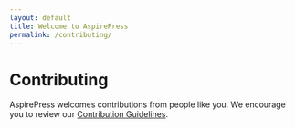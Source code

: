 ```yaml
---
layout: default
title: Welcome to AspirePress
permalink: /contributing/
---
```


# Contributing

AspirePress welcomes contributions from people like you. We encourage you to review
our [Contribution Guidelines](https://github.com/aspirepress/.github/blob/main/CONTRIBUTING.md).

